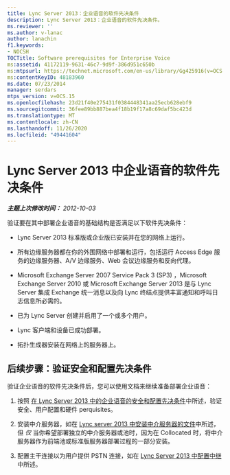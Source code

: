 ```yaml
---
title: Lync Server 2013：企业语音的软件先决条件
description: Lync Server 2013：企业语音的软件先决条件。
ms.reviewer: ''
ms.author: v-lanac
author: lanachin
f1.keywords:
- NOCSH
TOCTitle: Software prerequisites for Enterprise Voice
ms:assetid: 41172119-9631-46c7-9d9f-386d951c650b
ms:mtpsurl: https://technet.microsoft.com/en-us/library/Gg425916(v=OCS.15)
ms:contentKeyID: 48183960
ms.date: 07/23/2014
manager: serdars
mtps_version: v=OCS.15
ms.openlocfilehash: 23d21f40e275431f0384448341aa25ecb628ebf9
ms.sourcegitcommit: 36fee89bb887bea4f18b19f17a8c69daf5bc423d
ms.translationtype: MT
ms.contentlocale: zh-CN
ms.lasthandoff: 11/26/2020
ms.locfileid: "49441604"
---
```

# <a name="software-prerequisites-for-enterprise-voice-in-lync-server-2013"></a>Lync Server 2013 中企业语音的软件先决条件

<div data-xmlns="http://www.w3.org/1999/xhtml">

<div class="topic" data-xmlns="http://www.w3.org/1999/xhtml" data-msxsl="urn:schemas-microsoft-com:xslt" data-cs="https://msdn.microsoft.com/">

<div data-asp="https://msdn2.microsoft.com/asp">



</div>

<div id="mainSection">

<div id="mainBody">

<span> </span>

_**主题上次修改时间：** 2012-10-03_

验证要在其中部署企业语音的基础结构是否满足以下软件先决条件：

  - Lync Server 2013 标准版或企业版已安装并在您的网络上运行。

  - 所有边缘服务器都在你的外围网络中部署和运行，包括运行 Access Edge 服务的边缘服务器、A/V 边缘服务、Web 会议边缘服务和反向代理。

  - Microsoft Exchange Server 2007 Service Pack 3 (SP3) ，Microsoft Exchange Server 2010 或 Microsoft Exchange Server 2013 是与 Lync Server 集成 Exchange 统一消息以及向 Lync 终结点提供丰富通知和呼叫日志信息所必需的。

  - 已为 Lync Server 创建并启用了一个或多个用户。

  - Lync 客户端和设备已成功部署。

  - 拓扑生成器安装在网络上的服务器上。

<div>

## <a name="next-steps-verify-security-and-configuration-prerequisites"></a>后续步骤：验证安全和配置先决条件

验证企业语音的软件先决条件后，您可以使用文档来继续准备部署企业语音：

1.  按照 [在 Lync Server 2013 中的企业语音的安全和配置先决条件](lync-server-2013-security-and-configuration-prerequisites-for-enterprise-voice.md)中所述，验证安全、用户配置和硬件 perquisites。

2.  安装中介服务器，如在 [Lync server 2013 中安装中介服务器的文件](lync-server-2013-install-the-files-for-mediation-server.md)中所述，但 *仅* 当你希望部署独立的中介服务器或池时，因为在 Collocated 时，将中介服务器作为前端池或标准版服务器部署过程的一部分安装。

3.  配置主干连接以为用户提供 PSTN 连接，如在 [Lync Server 2013 中配置中继](lync-server-2013-configuring-trunks.md)中所述。

</div>

</div>

<span> </span>

</div>

</div>

</div>


